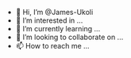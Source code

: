 - 👋 Hi, I’m @James-Ukoli
- 👀 I’m interested in ...
- 🌱 I’m currently learning ...
- 💞️ I’m looking to collaborate on ...
- 📫 How to reach me ...

<!---
James-Ukoli/James-Ukoli is a ✨ special ✨ repository because its `README.md` (this file) appears on your GitHub profile.
You can click the Preview link to take a look at your changes.
--->
